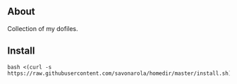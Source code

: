 ## About

Collection of my dofiles.

## Install

    bash <(curl -s https://raw.githubusercontent.com/savonarola/homedir/master/install.sh)

